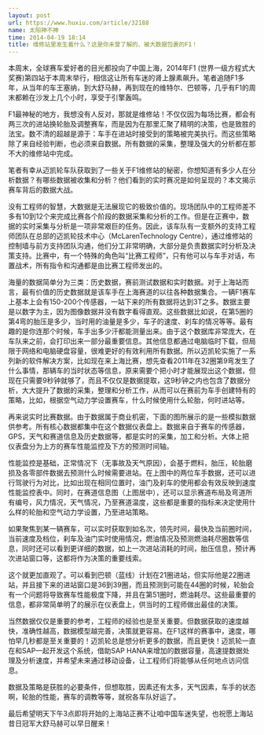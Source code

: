 ```yaml
---
layout: post
url: https://www.huxiu.com/article/32188
name: 太阳神不神
time: 2014-04-19 18:14
title: 维修站里发生着什么？这是你未曾了解的、被大数据包裹的F1！
---
```

本周末，全球赛车爱好者的目光都投向了中国上海，2014年F1 (世界一级方程式大奖赛)第四站于本周末举行，相信这让所有车迷的肾上腺素飙升。笔者追随F1多年，从当年的车王塞纳，到大舒马赫，再到现在的维特尔、巴顿等，几乎有F1的周末都赖在沙发上几个小时，享受于引擎轰鸣。

F1最神秘的地方，我想没有人反对，那就是维修站！不仅仅因为每场比赛，都会有两三次的进站换轮胎及调整赛车，而是因为在那里汇聚了精明的决策，也是致胜的法宝。数不清的超越是源于：车手在进站时接受到的策略被完美执行。而这些策略除了来自经验判断，也必须来自数据。所有数据的采集，整理及强大的分析都在那不大的维修站中完成。

笔者有幸从迈凯轮车队获取到了一些关于F1维修站的秘密，你想知道有多少人在分析数据？有哪些数据被收集和分析？他们看到的实时赛况是如何呈现的？本文揭示赛车背后的数据大战。

没有工程师的智慧，大数据是无法展现它的极致价值的。现场团队中的工程师差不多有10到12个来完成比赛各个阶段的数据采集和分析的工作。但是在正赛中，数据的实时采集与分析是一项非常艰巨的任务。因此，该车队有一支额外的支持工程师团队在总部的迈凯轮技术中心（McLarenTechnology Centre），通过维修站的控制墙与前方支持团队沟通，他们分工非常明确，大部分是负责数据实时分析及决策支持。比赛中，有一个特殊的角色叫“比赛工程师”，只有他可以与车手对话，布置战术，所有指令和沟通都是由比赛工程师发出的。

海量的数据简单分为三类：历史数据，赛前测试数据和实时数据。对于上海站而言，最有价值的历史数据就是该车手在上海赛道的以往各种数据集合。一辆F1赛车上基本上会有150-200个传感器，一站下来的所有数据将达到3T之多。数据主要是以数字为主，因为图像数据并没有数字看得直观。这些数据比如说，在第5圈的第4弯的胎压是多少，当时用的油量是多少，车子的速度、刹车的情况等等。最有趣的是你连那个时候，车手出多少汗都能测量出来。由于这个数据库非常庞大，在车队来之前，会打印出来一部分最重要信息。其他信息都通过电脑临时下载，但局限于网络和电脑硬盘容量，很难更好的有效利用所有数据。所以迈凯轮实施了一系列新的软件解决方案，比如现在来上海比赛，想先查看2011年在32圈第9弯发生了什么事情，那辆车的当时状态等信息，原来需要个把小时才能展现出这个数据，但现在只需要9秒钟就够了，而且不仅仅是数据提取，这9秒钟之内也包含了数据分析，大大提升了数据的采集，整理和分析工作，从而可以在赛前为车手创建特有的策略，比如，根据空气动力学设置赛车，什么时候使用什么轮胎，何时进站等。

再来说实时比赛数据。由于数据属于商业机密，下面的图所展示的是一些模拟数据供参考。所有核心数据都集中在这个数据仪表盘上。数据来自于赛车的传感器，GPS，天气和赛道信息及历史数据等，都是实时的采集，加工和分析。大体上把仪表盘分为上方的赛车性能监控及下方的预测时间轴。

性能监控是基础，正常情况下（无事故及天气原因），会基于燃料，胎压，轮胎磨损及各零部件数据去预测什么时候需要进站。在上图中的两位车手数据，还可以进行驾驶行为对比，比如出现在相同位置时，油门及刹车的使用都会有效反映到速度性能监控表中。同时，在赛道信息图（上图居中），还可以显示赛道布局及弯道所有编号，风力情况，天气情况，乃至赛道温度，这些都是重要的指标来决定使用什么样的轮胎和空气动力学设置，乃至进站策略。

如果聚焦到某一辆赛车，可以实时获取到如名次，领先时间，最快及当前圈时间，当前速度及档位，刹车及油门实时使用情况，燃油情况及预测燃油耗尽圈数等信息，同时还可以看到更详细的数据，如上一次进站消耗的时间，胎压信息，预计再次进站窗口等，这都将作为决策的重要线索。

这个就更加直观了。可以看到巴顿（蓝线）计划在21圈进站，但实际他是22圈进站，并且接下来的进站窗口是36到39圈，而且预测到可能在44圈的时候，轮胎会有一个问题将导致赛车性能极度下降，并且在第51圈时，燃油耗尽。这些最重要的信息，都非常简单明了的展示在仪表盘上，供当时的工程师做出最佳的决策。

当然数据仅仅是重要的参考，工程师的经验也是至关重要。但数据获取的速度越快，准确性越高，数据模型越完善，决策就更容易。在F1这样的赛事中，速度，哪怕早几秒都是至关重要的！迈凯轮总是想分析更多的数据，而且更快！迈凯轮一直在和SAP一起开发这个系统，借助SAP HANA来增加的数据容量，高速提数据处理及分析速度，并希望未来通过移动设备，让工程师们将能够从任何地点访问信息。

数据及策略是获胜的必要条件，但想取胜，因素还有太多，天气因素，车手的状态啊，轮胎的性能，赛车的调教等等，就祝各车队好运了。

最后希望明天下午3点即将开始的上海站正赛不让咱中国车迷失望，也祝愿上海站昔日冠军大舒马赫可以早日醒来！

